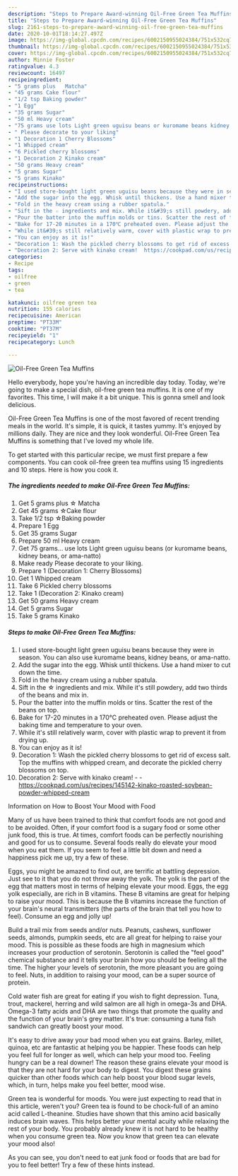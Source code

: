 ```yaml
---
description: "Steps to Prepare Award-winning Oil-Free Green Tea Muffins"
title: "Steps to Prepare Award-winning Oil-Free Green Tea Muffins"
slug: 2161-steps-to-prepare-award-winning-oil-free-green-tea-muffins
date: 2020-10-01T18:14:27.497Z
image: https://img-global.cpcdn.com/recipes/6002150955024384/751x532cq70/oil-free-green-tea-muffins-recipe-main-photo.jpg
thumbnail: https://img-global.cpcdn.com/recipes/6002150955024384/751x532cq70/oil-free-green-tea-muffins-recipe-main-photo.jpg
cover: https://img-global.cpcdn.com/recipes/6002150955024384/751x532cq70/oil-free-green-tea-muffins-recipe-main-photo.jpg
author: Minnie Foster
ratingvalue: 4.3
reviewcount: 16497
recipeingredient:
- "5 grams plus   Matcha"
- "45 grams Cake flour"
- "1/2 tsp Baking powder"
- "1 Egg"
- "35 grams Sugar"
- "50 ml Heavy cream"
- "75 grams use lots Light green uguisu beans or kuromame beans kidney beans or amanatto"
- " Please decorate to your liking"
- "1 Decoration 1 Cherry Blossoms"
- "1 Whipped cream"
- "6 Pickled cherry blossoms"
- "1 Decoration 2 Kinako cream"
- "50 grams Heavy cream"
- "5 grams Sugar"
- "5 grams Kinako"
recipeinstructions:
- "I used store-bought light green uguisu beans because they were in season. You can also use kuromame beans, kidney beans, or ama-natto."
- "Add the sugar into the egg. Whisk until thickens. Use a hand mixer to cut down the time."
- "Fold in the heavy cream using a rubber spatula."
- "Sift in the ☆ ingredients and mix. While it&#39;s still powdery, add two thirds of the beans and mix in."
- "Pour the batter into the muffin molds or tins. Scatter the rest of the beans on top."
- "Bake for 17-20 minutes in a 170℃ preheated oven. Please adjust the baking time and temperature to your oven."
- "While it&#39;s still relatively warm, cover with plastic wrap to prevent it from drying up."
- "You can enjoy as it is!"
- "Decoration 1: Wash the pickled cherry blossoms to get rid of excess salt. Top the muffins with whipped cream, and decorate the pickled cherry blossoms on top."
- "Decoration 2: Serve with kinako cream!  https://cookpad.com/us/recipes/145142-kinako-roasted-soybean-powder-whipped-cream"
categories:
- Recipe
tags:
- oilfree
- green
- tea

katakunci: oilfree green tea 
nutrition: 155 calories
recipecuisine: American
preptime: "PT33M"
cooktime: "PT37M"
recipeyield: "1"
recipecategory: Lunch

---
```



![Oil-Free Green Tea Muffins](https://img-global.cpcdn.com/recipes/6002150955024384/751x532cq70/oil-free-green-tea-muffins-recipe-main-photo.jpg)

Hello everybody, hope you're having an incredible day today. Today, we're going to make a special dish, oil-free green tea muffins. It is one of my favorites. This time, I will make it a bit unique. This is gonna smell and look delicious.



Oil-Free Green Tea Muffins is one of the most favored of recent trending meals in the world. It's simple, it is quick, it tastes yummy. It's enjoyed by millions daily. They are nice and they look wonderful. Oil-Free Green Tea Muffins is something that I've loved my whole life.


To get started with this particular recipe, we must first prepare a few components. You can cook oil-free green tea muffins using 15 ingredients and 10 steps. Here is how you cook it.

<!--inarticleads1-->

##### The ingredients needed to make Oil-Free Green Tea Muffins:

1. Get 5 grams plus  ☆ Matcha
1. Get 45 grams ☆Cake flour
1. Take 1/2 tsp ☆Baking powder
1. Prepare 1 Egg
1. Get 35 grams Sugar
1. Prepare 50 ml Heavy cream
1. Get 75 grams... use lots Light green uguisu beans (or kuromame beans, kidney beans, or ama-natto)
1. Make ready  Please decorate to your liking.
1. Prepare 1 (Decoration 1: Cherry Blossoms)
1. Get 1 Whipped cream
1. Take 6 Pickled cherry blossoms
1. Take 1 (Decoration 2: Kinako cream)
1. Get 50 grams Heavy cream
1. Get 5 grams Sugar
1. Take 5 grams Kinako




<!--inarticleads2-->

##### Steps to make Oil-Free Green Tea Muffins:

1. I used store-bought light green uguisu beans because they were in season. You can also use kuromame beans, kidney beans, or ama-natto.
1. Add the sugar into the egg. Whisk until thickens. Use a hand mixer to cut down the time.
1. Fold in the heavy cream using a rubber spatula.
1. Sift in the ☆ ingredients and mix. While it&#39;s still powdery, add two thirds of the beans and mix in.
1. Pour the batter into the muffin molds or tins. Scatter the rest of the beans on top.
1. Bake for 17-20 minutes in a 170℃ preheated oven. Please adjust the baking time and temperature to your oven.
1. While it&#39;s still relatively warm, cover with plastic wrap to prevent it from drying up.
1. You can enjoy as it is!
1. Decoration 1: Wash the pickled cherry blossoms to get rid of excess salt. Top the muffins with whipped cream, and decorate the pickled cherry blossoms on top.
1. Decoration 2: Serve with kinako cream! -  - https://cookpad.com/us/recipes/145142-kinako-roasted-soybean-powder-whipped-cream




Information on How to Boost Your Mood with Food


Many of us have been trained to think that comfort foods are not good and to be avoided. Often, if your comfort food is a sugary food or some other junk food, this is true. At times, comfort foods can be perfectly nourishing and good for us to consume. Several foods really do elevate your mood when you eat them. If you seem to feel a little bit down and need a happiness pick me up, try a few of these.

Eggs, you might be amazed to find out, are terrific at battling depression. Just see to it that you do not throw away the yolk. The yolk is the part of the egg that matters most in terms of helping elevate your mood. Eggs, the egg yolk especially, are rich in B vitamins. These B vitamins are great for helping to raise your mood. This is because the B vitamins increase the function of your brain's neural transmitters (the parts of the brain that tell you how to feel). Consume an egg and jolly up!

Build a trail mix from seeds and/or nuts. Peanuts, cashews, sunflower seeds, almonds, pumpkin seeds, etc are all great for helping to raise your mood. This is possible as these foods are high in magnesium which increases your production of serotonin. Serotonin is called the "feel good" chemical substance and it tells your brain how you should be feeling all the time. The higher your levels of serotonin, the more pleasant you are going to feel. Nuts, in addition to raising your mood, can be a super source of protein.

Cold water fish are great for eating if you wish to fight depression. Tuna, trout, mackerel, herring and wild salmon are all high in omega-3s and DHA. Omega-3 fatty acids and DHA are two things that promote the quality and the function of your brain's grey matter. It's true: consuming a tuna fish sandwich can greatly boost your mood. 

It's easy to drive away your bad mood when you eat grains. Barley, millet, quinoa, etc are fantastic at helping you be happier. These foods can help you feel full for longer as well, which can help your mood too. Feeling hungry can be a real downer! The reason these grains elevate your mood is that they are not hard for your body to digest. You digest these grains quicker than other foods which can help boost your blood sugar levels, which, in turn, helps make you feel better, mood wise.

Green tea is wonderful for moods. You were just expecting to read that in this article, weren't you? Green tea is found to be chock-full of an amino acid called L-theanine. Studies have shown that this amino acid basically induces brain waves. This helps better your mental acuity while relaxing the rest of your body. You probably already knew it is not hard to be healthy when you consume green tea. Now you know that green tea can elevate your mood also!

As you can see, you don't need to eat junk food or foods that are bad for you to feel better! Try  a few  of  these  hints  instead.

